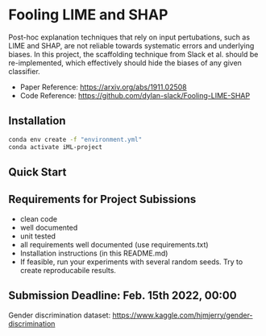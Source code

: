 # Fooling LIME and SHAP

Post-hoc explanation techniques that rely on input pertubations, such as LIME and SHAP, are not reliable towards systematic errors and underlying biases.
In this project, the scaffolding technique from Slack et al. should be re-implemented, which effectively should hide the biases of any given classifier.
- Paper Reference: https://arxiv.org/abs/1911.02508
- Code Reference: https://github.com/dylan-slack/Fooling-LIME-SHAP


## Installation

```bash
conda env create -f "environment.yml"
conda activate iML-project
```

## Quick Start


## Requirements for Project Subissions
* clean code
* well documented
* unit tested
* all requirements well documented (use requirements.txt)
* Installation instructions (in this README.md)
* If feasible, run your experiments with several random seeds. Try to create reproducabile results.

## Submission Deadline: Feb. 15th 2022, 00:00


Gender discrimination dataset: https://www.kaggle.com/hjmjerry/gender-discrimination